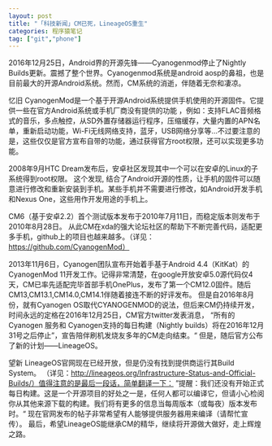 ```yaml
---
layout: post
title: "「科技新闻」CM已死，LineageOS重生"
categories: 程序猿笔记
tag: ["git","phone"]
---
```


2016年12月25日，Android界的开源先锋——Cyanogenmod停止了Nightly Builds更新。震撼了整个世界。Cyanogenmod系统是android aosp的鼻祖，也是目前最大的开源Android系统。然而，CM系统的消逝，伴随着无奈和凄凉。
<!-- moreandmore -->
忆旧
CyanogenMod是一个基于开源Android系统提供手机使用的开源固件。它提供一些在官方Android系统或手机厂商没有提供的功能 ，例如：支持FLAC音频格式的音乐，多点触控，从SD外置存储器运行程序，压缩缓存，大量内置的APN名单，重新启动功能，Wi-Fi无线网络支持，蓝牙，USB网络分享等…不过要注意的是，这些仅仅是官方宣布自带的功能，通过获得官方root权限，还可以实现更多功能。

2008年9月HTC Dream发布后，安卓社区发现其中一个可以在安卓的Linux的子系统得到root权限。 这个发现, 结合了Android开源的性质，让手机的固件可以随意进行修改和重新安装到手机。某些手机并不需要进行修改，如Android开发手机和Nexus One，这些用作开发用途的手机上。

CM6（基于安卓2.2）首个测试版本发布于2010年7月11日，而稳定版本则发布于2010年8月28日。
从此CM在xda的强大论坛社区的帮助下不断完善代码，适配更多手机，github上的项目也越来越多。（详见：https://github.com/CyanogenMod）

2013年11月6日，Cyanogen团队宣布开始着手基于Android 4.4（KitKat）的CyanogenMod 11开发工作。记得非常清楚，在google开放安卓5.0源代码仅4天，CM已率先适配完毕首部手机OnePlus，发布了第一个CM12.0固件。随后CM13,CM13.1,CM14.0,CM14.1伴随着接连不断的好评发布。
但是自2016年8月份，就有Cyanogen OS取代CYANOGENMOD的说法，但后来CM仍持续开发，时间永远的定格在2016年12月25日，CM官方twitter发表消息，
“所有的 Cyanogen 服务和 Cyanogen支持的每日构建（Nightly builds）将在2016年12月31号之后停止”，宣告陪伴刷机发烧友多年的CM走向结束。“
但是，随后官方公布了新的计划——LineageOS。

望新
LineageOS官网现在已经开放，但是仍没有找到提供商运行其Build System。
（详见：http://lineageos.org/Infrastructure-Status-and-Official-Builds/）值得注意的是最后一段话，简单翻译一下：
”提醒：我们还没有开始正式每日构建。这是一个开源项目的好处之一是，任何人都可以编译它，但请小心检阅你从其他来源下载的构建。我们将有更多的信息当每周版本（或每夜）版本发布时。“
现在官网发布的帖子非常希望有人能够提供服务器用来编译（请帮忙宣传）。
最后，希望LineageOS能继承CM的精华，继续将开源做大做好，走上辉煌之路。